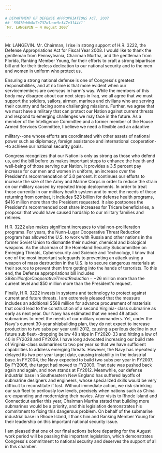 ```yaml
---
---

# DEPARTMENT OF DEFENSE APPROPRIATIONS ACT, 2007
## `58870ddb8d7c737d1aae9e347e3144f1`
`Mr. LANGEVIN — 4 August 2007`

---
```



Mr. LANGEVIN. Mr. Chairman, I rise in strong support of H.R. 3222, 
the Defense Appropriations Act for Fiscal Year 2008. I would like to 
thank the gentleman from Pennsylvania, Chairman Murtha, and the 
gentleman from Florida, Ranking Member Young, for their efforts to 
craft a strong bipartisan bill and for their tireless dedication to our 
national security and to the men and women in uniform who protect us.

Ensuring a strong national defense is one of Congress's greatest 
responsibilities, and at no time is that more evident when our 
servicemembers are overseas in harm's way. While the members of this 
body may disagree about our next steps in Iraq, we all agree that we 
must support the soldiers, sailors, airmen, marines and civilians who 
are serving their country and facing some challenging missions. 
Further, we agree that we must have a military that can protect our 
Nation against current threats and respond to emerging challenges we 
may face in the future. As a member of the Intelligence Committee and a 
former member of the House Armed Services Committee, I believe we need 
a flexible and an adaptive


military--one whose efforts are coordinated with other assets of 
national power such as diplomacy, foreign assistance and international 
cooperation--to achieve our national security goals.

Congress recognizes that our Nation is only as strong as those who 
defend us, and the bill before us makes important steps to enhance the 
health and well-being of those serving our Nation. It provides a 3.5 
percent pay increase for our men and women in uniform, an increase over 
the President's recommendation of 3.0 percent. It continues our efforts 
to increase the size of the Army and Marine Corps in order to reduce 
the strain on our military caused by repeated troop deployments. In 
order to treat those currently in our military health system and to 
meet the needs of those returning from combat, it includes $23 billion 
for defense health programs, $416 million more than the President 
requested. It also postpones the President's recommended cost share 
increases for Tricare beneficiaries, a proposal that would have caused 
hardship to our military families and retirees.

H.R. 3222 also makes significant increases to vital non-proliferation 
programs. For years, the Nunn-Lugar Cooperative Threat Reduction 
program has allowed the U.S. to work with Russia and other nations in 
the former Soviet Union to dismantle their nuclear, chemical and 
biological weapons. As the chairman of the Homeland Security 
Subcommittee on Emerging Threats, Cybersecurity and Science and 
Technology, I know that one of the most important safeguards to 
preventing an attack using a weapon of mass destruction in the U.S. is 
to secure dangerous materials at their source to prevent them from 
getting into the hands of terrorists. To this end, the Defense 
appropriations bill includes $398 million for Cooperative Threat 
Reduction--$26 million more than the current level and $50 million more 
than the President's request.

Finally, H.R. 3222 invests in systems and technology to protect 
against current and future threats. I am extremely pleased that the 
measure includes an additional $588 million for advance procurement of 
materials that could lead to the construction of a second Virginia-
class submarine as early as next year. Our Navy has estimated that we 
need 48 attack submarines to meet the needs of our military commanders. 
Yet, under the Navy's current 30-year shipbuilding plan, they do not 
expect to increase production to two subs per year until 2012, causing 
a perilous decline in our future sub fleet--dropping below 48 ships in 
FY2020-33 and hitting a low of 40 in FY2028 and FY2029. I have long 
advocated increasing our build rate of Virginia-class submarines to two 
per year so that we have sufficient capabilities to address emerging 
threats. However, the Navy has repeatedly delayed its two per year 
target date, causing instability in the industrial base. In FY2004, the 
Navy expected to build two subs per year in FY2007. By FY2005, the 
target had moved to FY2009. That date was pushed back again and again, 
and now stands at FY2012. Meanwhile, our defense industrial base in 
Southeastern New England has suffered layoffs of submarine designers 
and engineers, whose specialized skills would be very difficult to 
reconstitute if lost. Without immediate action, we risk shrinking our 
sub fleet to perilously low levels, precisely when nations such as 
China are expanding and modernizing their navies. After visits to Rhode 
Island and Connecticut earlier this year, Chairman Murtha stated that 
building more submarines would be a priority, and this legislation 
demonstrates his commitment to fixing this dangerous problem. On behalf 
of the submarine industrial base in Rhode Island, I thank him and 
Ranking Member Young for their leadership on this important national 
security issue.

I am pleased that one of our final actions before departing for the 
August work period will be passing this important legislation, which 
demonstrates Congress's commitment to national security and deserves 
the support of all in this chamber.